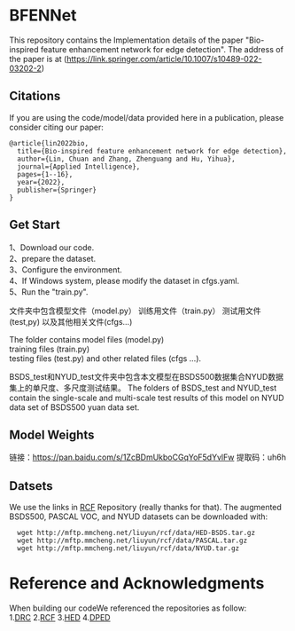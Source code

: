 # BFENNet
This repository contains the Implementation details of the paper "Bio-inspired feature enhancement network for edge detection".
The address of the paper is at (https://link.springer.com/article/10.1007/s10489-022-03202-2)

## Citations
If you are using the code/model/data provided here in a publication, please consider citing our paper:
```
@article{lin2022bio,
  title={Bio-inspired feature enhancement network for edge detection},
  author={Lin, Chuan and Zhang, Zhenguang and Hu, Yihua},
  journal={Applied Intelligence},
  pages={1--16},
  year={2022},
  publisher={Springer}
}
```
## Get Start
1、Download our code.<br/>
2、prepare the dataset.<br/>
3、Configure the environment.<br/>
4、If Windows system, please modify the dataset in cfgs.yaml.<br/>
5、Run the "train.py".<br/>

文件夹中包含模型文件（model.py）
训练用文件（train.py）
测试用文件(test,py)
以及其他相关文件(cfgs...)

The folder contains model files (model.py)<br/>
training files (train.py)<br/>
testing files (test.py) and other related files (cfgs ...). 

BSDS_test和NYUD_test文件夹中包含本文模型在BSDS500数据集合NYUD数据集上的单尺度、多尺度测试结果。
The folders of BSDS_test and NYUD_test contain the single-scale and multi-scale test results of this model on NYUD data set of BSDS500 yuan data set.
## Model Weights
链接：https://pan.baidu.com/s/1ZcBDmUkboCGqYoF5dYvlFw 
提取码：uh6h

## Datsets
We use the links in [RCF](https://github.com/yun-liu/rcf) Repository (really thanks for that).
The augmented BSDS500, PASCAL VOC, and NYUD datasets can be downloaded with:<br/>
```
  wget http://mftp.mmcheng.net/liuyun/rcf/data/HED-BSDS.tar.gz
  wget http://mftp.mmcheng.net/liuyun/rcf/data/PASCAL.tar.gz
  wget http://mftp.mmcheng.net/liuyun/rcf/data/NYUD.tar.gz
```
# Reference and Acknowledgments
When building our codeWe referenced the repositories as follow:<br/>
1.[DRC](https://github.com/cyj5030/DRC-Release)
2.[RCF](https://github.com/yun-liu/rcf)
3.[HED](https://github.com/xwjabc/hed)
4.[DPED](https://github.com/cimerainbow/DPED)